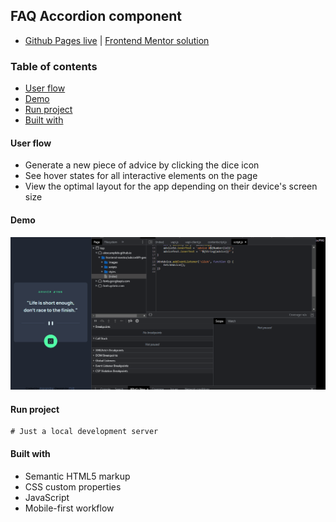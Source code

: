 ## FAQ Accordion component
- [Github Pages live](https://alexcumplido.github.io/frontend-mentor/adviceAPI-generator) | [Frontend Mentor solution](https://www.frontendmentor.io/solutions/vanilla-js-and-css-advice-generator-dMaq1tvQ07)

### Table of contents
- [User flow](#user-flow)
- [Demo](#screenshot)
- [Run project](#run-project)
- [Built with](#built-with)

#### User flow
- Generate a new piece of advice by clicking the dice icon
- See hover states for all interactive elements on the page
- View the optimal layout for the app depending on their device's screen size

#### Demo
![Mobile preview](./design/adviceGenerator.gif)

#### Run project
```
# Just a local development server
```

#### Built with
- Semantic HTML5 markup
- CSS custom properties
- JavaScript
- Mobile-first workflow
